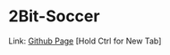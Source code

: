 # 2Bit-Soccer
Link: [Github Page](https://pineapplesofjustice.github.io/2Bit-Soccer/ "2Bit Soccer") [Hold Ctrl for New Tab]
